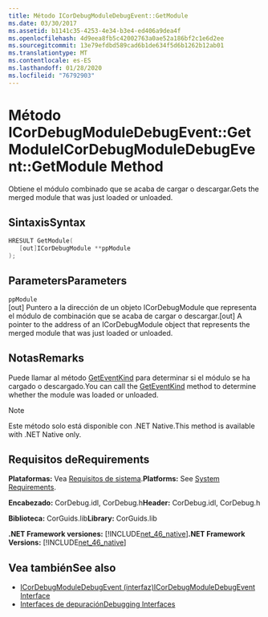 ```yaml
---
title: Método ICorDebugModuleDebugEvent::GetModule
ms.date: 03/30/2017
ms.assetid: b1141c35-4253-4e34-b3e4-ed406a9dea4f
ms.openlocfilehash: 4d9eea8fb5c42002763a0ae52a186bf2c1e6d2ee
ms.sourcegitcommit: 13e79efdbd589cad6b1de634f5d6b1262b12ab01
ms.translationtype: MT
ms.contentlocale: es-ES
ms.lasthandoff: 01/28/2020
ms.locfileid: "76792903"
---
```

# <a name="icordebugmoduledebugeventgetmodule-method"></a><span data-ttu-id="7dfb8-102">Método ICorDebugModuleDebugEvent::GetModule</span><span class="sxs-lookup"><span data-stu-id="7dfb8-102">ICorDebugModuleDebugEvent::GetModule Method</span></span>
<span data-ttu-id="7dfb8-103">Obtiene el módulo combinado que se acaba de cargar o descargar.</span><span class="sxs-lookup"><span data-stu-id="7dfb8-103">Gets the merged module that was just loaded or unloaded.</span></span>  
  
## <a name="syntax"></a><span data-ttu-id="7dfb8-104">Sintaxis</span><span class="sxs-lookup"><span data-stu-id="7dfb8-104">Syntax</span></span>  
  
```cpp  
HRESULT GetModule(  
   [out]ICorDebugModule **ppModule  
);  
```  
  
## <a name="parameters"></a><span data-ttu-id="7dfb8-105">Parameters</span><span class="sxs-lookup"><span data-stu-id="7dfb8-105">Parameters</span></span>  
 `ppModule`  
 <span data-ttu-id="7dfb8-106">[out] Puntero a la dirección de un objeto ICorDebugModule que representa el módulo de combinación que se acaba de cargar o descargar.</span><span class="sxs-lookup"><span data-stu-id="7dfb8-106">[out] A pointer to the address of an ICorDebugModule object that represents the merged module that was just loaded or unloaded.</span></span>  
  
## <a name="remarks"></a><span data-ttu-id="7dfb8-107">Notas</span><span class="sxs-lookup"><span data-stu-id="7dfb8-107">Remarks</span></span>  
 <span data-ttu-id="7dfb8-108">Puede llamar al método [GetEventKind](icordebugdebugevent-geteventkind-method.md) para determinar si el módulo se ha cargado o descargado.</span><span class="sxs-lookup"><span data-stu-id="7dfb8-108">You can call the [GetEventKind](icordebugdebugevent-geteventkind-method.md) method to determine whether the module was loaded or unloaded.</span></span>  
  
> [!NOTE]
> <span data-ttu-id="7dfb8-109">Este método solo está disponible con .NET Native.</span><span class="sxs-lookup"><span data-stu-id="7dfb8-109">This method is available with .NET Native only.</span></span>  
  
## <a name="requirements"></a><span data-ttu-id="7dfb8-110">Requisitos de</span><span class="sxs-lookup"><span data-stu-id="7dfb8-110">Requirements</span></span>  
 <span data-ttu-id="7dfb8-111">**Plataformas:** Vea [Requisitos de sistema](../../../../docs/framework/get-started/system-requirements.md).</span><span class="sxs-lookup"><span data-stu-id="7dfb8-111">**Platforms:** See [System Requirements](../../../../docs/framework/get-started/system-requirements.md).</span></span>  
  
 <span data-ttu-id="7dfb8-112">**Encabezado:** CorDebug.idl, CorDebug.h</span><span class="sxs-lookup"><span data-stu-id="7dfb8-112">**Header:** CorDebug.idl, CorDebug.h</span></span>  
  
 <span data-ttu-id="7dfb8-113">**Biblioteca:** CorGuids.lib</span><span class="sxs-lookup"><span data-stu-id="7dfb8-113">**Library:** CorGuids.lib</span></span>  
  
 <span data-ttu-id="7dfb8-114">**.NET Framework versiones:** [!INCLUDE[net_46_native](../../../../includes/net-46-native-md.md)]</span><span class="sxs-lookup"><span data-stu-id="7dfb8-114">**.NET Framework Versions:** [!INCLUDE[net_46_native](../../../../includes/net-46-native-md.md)]</span></span>  
  
## <a name="see-also"></a><span data-ttu-id="7dfb8-115">Vea también</span><span class="sxs-lookup"><span data-stu-id="7dfb8-115">See also</span></span>

- [<span data-ttu-id="7dfb8-116">ICorDebugModuleDebugEvent (interfaz)</span><span class="sxs-lookup"><span data-stu-id="7dfb8-116">ICorDebugModuleDebugEvent Interface</span></span>](icordebugmoduledebugevent-interface.md)
- [<span data-ttu-id="7dfb8-117">Interfaces de depuración</span><span class="sxs-lookup"><span data-stu-id="7dfb8-117">Debugging Interfaces</span></span>](debugging-interfaces.md)
